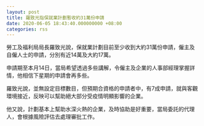 ```yaml
---
layout: post
title: 羅致光指保就業計劃暫收約31萬份申請
date: 2020-06-05 18:43:40.000000000 +08:00
categories: rss
---
```


勞工及福利局局長羅致光說，保就業計劃目前至少收到大約31萬份申請，僱主及自僱人士的申請，分別有近14萬及大約17萬。

申請期至本月14日，當局希望透過多些講解，令僱主及企業的人事部經理掌握詳情，他相信下星期的申請會再多些。

羅致光說，並無設定目標數目，但預期合資格的申請者中，有7成申請，就與客觀環境接近，反映可以幫助絕大部分受疫情明顯影響的企業。

他又說，計劃基本上幫助水深火熱的企業，及時協助是好重要，當局委託的代理人，會根據風險評估去處理審批工作。
